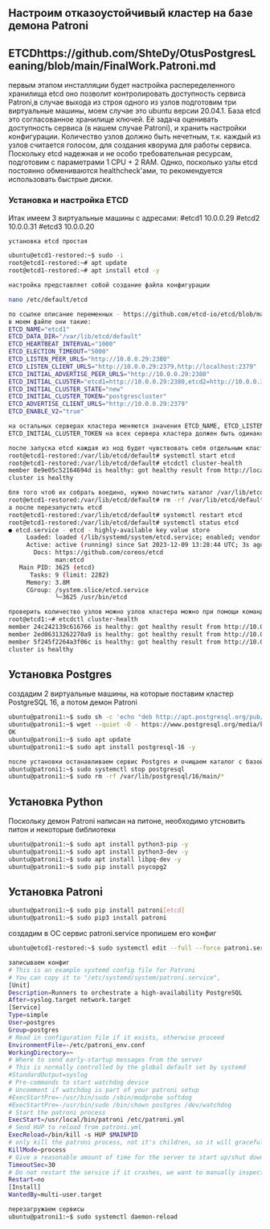 
## Настроим отказоустойчивый кластер на базе демона Patroni

## ETCDhttps://github.com/ShteDy/OtusPostgresLeaning/blob/main/FinalWork.Patroni.md
первым этапом инсталляции будет настройка распеределенного хранилища etcd
оно позволит контролировать доступность сервиса Patroni,в случае выхода из строя одного из узлов
подготовим три виртуальные машины,  моем случае это ubuntu версии 20.04.1. База etcd это согласованное хранилище ключей. Её задача оценивать доступность сервиса (в нашем случае Patroni), и хранить настройки конфигурации. Количество узлов должно быть нечетным, т.к. каждый из узлов считается голосом, для создания кворума для работы сервиса.
Поскольку etcd надежная и не особо требовательная ресурсам, подготовим с параметрами 1 CPU + 2 RAM. Однко, посколько узлы etcd постоянно обмениваются healthcheck'ами, то рекомендуется использовать быстрые диски.

### Установка и настройка ETCD
Итак имеем 3 виртуальные машины с адресами:
#etcd1 10.0.0.29
#etcd2 10.0.0.31
#etcd3 10.0.0.20

```bash
установка etcd простая

ubuntu@etcd1-restored:~$ sudo -i
root@etcd1-restored:~# apt update
root@etcd1-restored:~# apt install etcd -y

настройка представляет собой создание файла конфигурации

nano /etc/default/etcd 

по ссылке описание переменных - https://github.com/etcd-io/etcd/blob/main/etcd.conf.yml.sample в этом файле
в моем файле они такие:
ETCD_NAME="etcd1"
ETCD_DATA_DIR="/var/lib/etcd/default"
ETCD_HEARTBEAT_INTERVAL="1000"
ETCD_ELECTION_TIMEOUT="5000"
ETCD_LISTEN_PEER_URLS="http://10.0.0.29:2380"
ETCD_LISTEN_CLIENT_URLS="http://10.0.0.29:2379,http://localhost:2379"
ETCD_INITIAL_ADVERTISE_PEER_URLS="http://10.0.0.29:2380"
ETCD_INITIAL_CLUSTER="etcd1=http://10.0.0.29:2380,etcd2=http://10.0.0.31:2380,etcd3=http://10.0.0.20:2380"
ETCD_INITIAL_CLUSTER_STATE="new"
ETCD_INITIAL_CLUSTER_TOKEN="postgrescluster"
ETCD_ADVERTISE_CLIENT_URLS="http://10.0.0.29:2379"
ETCD_ENABLE_V2="true"

на остальных серверах кластера меняются значения ETCD_NAME, ETCD_LISTEN_PEER_URLS, ETCD_LISTEN_CLIENT_URLS, ETCD_INITIAL_ADVERTISE_PEER_URLS, ETCD_ADVERTISE_CLIENT_URLS
ETCD_INITIAL_CLUSTER_TOKEN на всех сервера кластера должен быть одинаковый

после запуска etcd каждая из нод будет чувствовать себя отдельным кластером
root@etcd1-restored:/var/lib/etcd/default# systemctl start etcd
root@etcd1-restored:/var/lib/etcd/default# etcdctl cluster-health
member 8e9e05c52164694d is healthy: got healthy result from http://localhost:2379
cluster is healthy

бля того чтоб их собрать воедино, нужно почистить каталог /var/lib/etcd/default/member/*
root@etcd1-restored:/var/lib/etcd/default# rm -rf /var/lib/etcd/default/member/*
а после перезапустить etcd
root@etcd1-restored:/var/lib/etcd/default# systemctl restart etcd
root@etcd1-restored:/var/lib/etcd/default# systemctl status etcd
● etcd.service - etcd - highly-available key value store
     Loaded: loaded (/lib/systemd/system/etcd.service; enabled; vendor preset: enabled)
     Active: active (running) since Sat 2023-12-09 13:28:44 UTC; 3s ago
       Docs: https://github.com/coreos/etcd
             man:etcd
   Main PID: 3625 (etcd)
      Tasks: 9 (limit: 2282)
     Memory: 3.8M
     CGroup: /system.slice/etcd.service
             └─3625 /usr/bin/etcd

проверить количество узлов можно узлов кластера можно при помощи команды etcdctl, в нашем случае их должно быть 3
root@etcd1:~# etcdctl cluster-health
member 24c242139c616766 is healthy: got healthy result from http://10.0.0.20:2379
member 2ed06313262270a9 is healthy: got healthy result from http://10.0.0.31:2379
member 5f245f2264a3f06c is healthy: got healthy result from http://10.0.0.29:2379
cluster is healthy

```
## Установка Postgres
cоздадим 2 виртуальные машины, на которые поставим кластер PostgreSQL 16, а потом демон Patroni
```bash
ubuntu@patroni1:~$ sudo sh -c 'echo "deb http://apt.postgresql.org/pub/repos/apt $(lsb_release -cs)-pgdg main" > /etc/apt/sources.list.d/pgdg.list'
ubuntu@patroni1:~$ wget --quiet -O - https://www.postgresql.org/media/keys/ACCC4CF8.asc | sudo apt-key add -
OK
ubuntu@patroni1:~$ sudo apt update
ubuntu@patroni1:~$ sudo apt install postgresql-16 -y

после установки останавливаем сервис Postgres и очищаем каталог с базой. далее данные отдаеются под управление демона Patroni
ubuntu@patroni1:~$ sudo systemctl stop postgresql
ubuntu@patroni1:~$ sudo rm -rf /var/lib/postgresql/16/main/*
```
## Установка Python
Поскольку демон Patroni написан на питоне, необходимо утсновить питон и некоторые библиотеки
```bash
ubuntu@patroni1:~$ sudo apt install python3-pip -y
ubuntu@patroni1:~$ sudo apt install python3-dev -y
ubuntu@patroni1:~$ sudo apt install libpq-dev -y
ubuntu@patroni1:~$ sudo pip install psycopg2
```
## Установка Patroni
```bash
ubuntu@patroni1:~$ sudo pip install patroni[etcd]
ubuntu@patroni1:~$ sudo pip3 install patroni
```
создадим в ОС сервис patroni.service  пропишем его конфиг
```bash
ubuntu@etcd1-restored:~$ sudo systemctl edit --full --force patroni.service

записываем конфиг
# This is an example systemd config file for Patroni
# You can copy it to "/etc/systemd/system/patroni.service",
[Unit]
Description=Runners to orchestrate a high-availability PostgreSQL
After=syslog.target network.target
[Service]
Type=simple
User=postgres
Group=postgres
# Read in configuration file if it exists, otherwise proceed
EnvironmentFile=-/etc/patroni_env.conf
WorkingDirectory=~
# Where to send early-startup messages from the server
# This is normally controlled by the global default set by systemd
#StandardOutput=syslog
# Pre-commands to start watchdog device
# Uncomment if watchdog is part of your patroni setup
#ExecStartPre=-/usr/bin/sudo /sbin/modprobe softdog
#ExecStartPre=-/usr/bin/sudo /bin/chown postgres /dev/watchdog
# Start the patroni process
ExecStart=/usr/local/bin/patroni /etc/patroni.yml
# Send HUP to reload from patroni.yml
ExecReload=/bin/kill -s HUP $MAINPID
# only kill the patroni process, not it's children, so it will gracefully stop postgres
KillMode=process
# Give a reasonable amount of time for the server to start up/shut down
TimeoutSec=30
# Do not restart the service if it crashes, we want to manually inspect database on failure
Restart=no
[Install]
WantedBy=multi-user.target

перезагружаем сервисы
ubuntu@patroni1:~$ sudo systemctl daemon-reload




```




